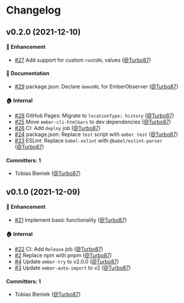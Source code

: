 # Changelog


## v0.2.0 (2021-12-10)

#### :rocket: Enhancement
* [#27](https://github.com/Mainmatter/ember-error-route/pull/27) Add support for custom `rootURL` values ([@Turbo87](https://github.com/Turbo87))

#### :memo: Documentation
* [#29](https://github.com/Mainmatter/ember-error-route/pull/29) package.json: Declare `demoURL` for EmberObserver ([@Turbo87](https://github.com/Turbo87))

#### :house: Internal
* [#28](https://github.com/Mainmatter/ember-error-route/pull/28) GitHub Pages: Migrate to `locationType: history` ([@Turbo87](https://github.com/Turbo87))
* [#25](https://github.com/Mainmatter/ember-error-route/pull/25) Move `ember-cli-htmlbars` to dev dependencies ([@Turbo87](https://github.com/Turbo87))
* [#26](https://github.com/Mainmatter/ember-error-route/pull/26) CI: Add `deploy` job ([@Turbo87](https://github.com/Turbo87))
* [#24](https://github.com/Mainmatter/ember-error-route/pull/24) package.json: Replace `test` script with `ember test` ([@Turbo87](https://github.com/Turbo87))
* [#23](https://github.com/Mainmatter/ember-error-route/pull/23) ESLint: Replace `babel-eslint` with `@babel/eslint-parser` ([@Turbo87](https://github.com/Turbo87))

#### Committers: 1
- Tobias Bieniek ([@Turbo87](https://github.com/Turbo87))

## v0.1.0 (2021-12-09)

#### :rocket: Enhancement
* [#21](https://github.com/Mainmatter/ember-error-route/pull/21) Implement basic functionality ([@Turbo87](https://github.com/Turbo87))

#### :house: Internal
* [#22](https://github.com/Mainmatter/ember-error-route/pull/22) CI: Add `Release` job ([@Turbo87](https://github.com/Turbo87))
* [#2](https://github.com/Mainmatter/ember-error-route/pull/2) Replace npm with pnpm ([@Turbo87](https://github.com/Turbo87))
* [#4](https://github.com/Mainmatter/ember-error-route/pull/4) Update `ember-try` to v2.0.0 ([@Turbo87](https://github.com/Turbo87))
* [#3](https://github.com/Mainmatter/ember-error-route/pull/3) Update `ember-auto-import` to v2 ([@Turbo87](https://github.com/Turbo87))

#### Committers: 1
- Tobias Bieniek ([@Turbo87](https://github.com/Turbo87))

